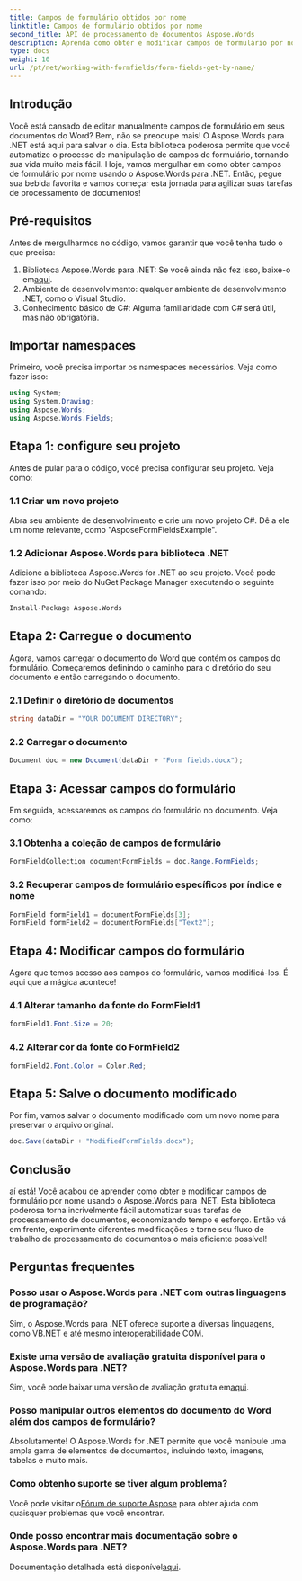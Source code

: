 ```yaml
---
title: Campos de formulário obtidos por nome
linktitle: Campos de formulário obtidos por nome
second_title: API de processamento de documentos Aspose.Words
description: Aprenda como obter e modificar campos de formulário por nome em documentos do Word usando o Aspose.Words para .NET com este guia detalhado passo a passo.
type: docs
weight: 10
url: /pt/net/working-with-formfields/form-fields-get-by-name/
---
```

## Introdução

Você está cansado de editar manualmente campos de formulário em seus documentos do Word? Bem, não se preocupe mais! O Aspose.Words para .NET está aqui para salvar o dia. Esta biblioteca poderosa permite que você automatize o processo de manipulação de campos de formulário, tornando sua vida muito mais fácil. Hoje, vamos mergulhar em como obter campos de formulário por nome usando o Aspose.Words para .NET. Então, pegue sua bebida favorita e vamos começar esta jornada para agilizar suas tarefas de processamento de documentos!

## Pré-requisitos

Antes de mergulharmos no código, vamos garantir que você tenha tudo o que precisa:

1.  Biblioteca Aspose.Words para .NET: Se você ainda não fez isso, baixe-o em[aqui](https://releases.aspose.com/words/net/).
2. Ambiente de desenvolvimento: qualquer ambiente de desenvolvimento .NET, como o Visual Studio.
3. Conhecimento básico de C#: Alguma familiaridade com C# será útil, mas não obrigatória.

## Importar namespaces

Primeiro, você precisa importar os namespaces necessários. Veja como fazer isso:

```csharp
using System;
using System.Drawing;
using Aspose.Words;
using Aspose.Words.Fields;
```

## Etapa 1: configure seu projeto

Antes de pular para o código, você precisa configurar seu projeto. Veja como:

### 1.1 Criar um novo projeto

Abra seu ambiente de desenvolvimento e crie um novo projeto C#. Dê a ele um nome relevante, como "AsposeFormFieldsExample".

### 1.2 Adicionar Aspose.Words para biblioteca .NET

Adicione a biblioteca Aspose.Words for .NET ao seu projeto. Você pode fazer isso por meio do NuGet Package Manager executando o seguinte comando:

```bash
Install-Package Aspose.Words
```

## Etapa 2: Carregue o documento

Agora, vamos carregar o documento do Word que contém os campos do formulário. Começaremos definindo o caminho para o diretório do seu documento e então carregando o documento.

### 2.1 Definir o diretório de documentos

```csharp
string dataDir = "YOUR DOCUMENT DIRECTORY";
```

### 2.2 Carregar o documento

```csharp
Document doc = new Document(dataDir + "Form fields.docx");
```

## Etapa 3: Acessar campos do formulário

Em seguida, acessaremos os campos do formulário no documento. Veja como:

### 3.1 Obtenha a coleção de campos de formulário

```csharp
FormFieldCollection documentFormFields = doc.Range.FormFields;
```

### 3.2 Recuperar campos de formulário específicos por índice e nome

```csharp
FormField formField1 = documentFormFields[3];
FormField formField2 = documentFormFields["Text2"];
```

## Etapa 4: Modificar campos do formulário

Agora que temos acesso aos campos do formulário, vamos modificá-los. É aqui que a mágica acontece!

### 4.1 Alterar tamanho da fonte do FormField1

```csharp
formField1.Font.Size = 20;
```

### 4.2 Alterar cor da fonte do FormField2

```csharp
formField2.Font.Color = Color.Red;
```

## Etapa 5: Salve o documento modificado

Por fim, vamos salvar o documento modificado com um novo nome para preservar o arquivo original.

```csharp
doc.Save(dataDir + "ModifiedFormFields.docx");
```

## Conclusão

aí está! Você acabou de aprender como obter e modificar campos de formulário por nome usando o Aspose.Words para .NET. Esta biblioteca poderosa torna incrivelmente fácil automatizar suas tarefas de processamento de documentos, economizando tempo e esforço. Então vá em frente, experimente diferentes modificações e torne seu fluxo de trabalho de processamento de documentos o mais eficiente possível!

## Perguntas frequentes

### Posso usar o Aspose.Words para .NET com outras linguagens de programação?

Sim, o Aspose.Words para .NET oferece suporte a diversas linguagens, como VB.NET e até mesmo interoperabilidade COM.

### Existe uma versão de avaliação gratuita disponível para o Aspose.Words para .NET?

 Sim, você pode baixar uma versão de avaliação gratuita em[aqui](https://releases.aspose.com/).

### Posso manipular outros elementos do documento do Word além dos campos de formulário?

Absolutamente! O Aspose.Words for .NET permite que você manipule uma ampla gama de elementos de documentos, incluindo texto, imagens, tabelas e muito mais.

### Como obtenho suporte se tiver algum problema?

 Você pode visitar o[Fórum de suporte Aspose](https://forum.aspose.com/c/words/8) para obter ajuda com quaisquer problemas que você encontrar.

### Onde posso encontrar mais documentação sobre o Aspose.Words para .NET?

 Documentação detalhada está disponível[aqui](https://reference.aspose.com/words/net/).